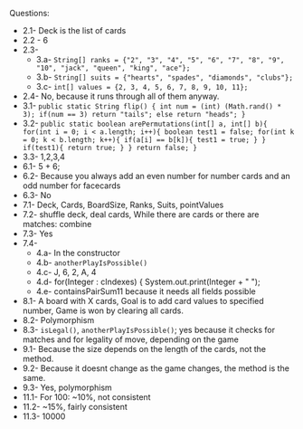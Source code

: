 Questions:
* 2.1- Deck is the list of cards
* 2.2 - 6
* 2.3-
    * 3.a- `String[] ranks = {"2", "3", "4", "5", "6", "7", "8", "9", "10", "jack", "queen", "king", "ace"};`
    * 3.b- `String[] suits = {"hearts", "spades", "diamonds", "clubs"};`
    * 3.c- `int[] values = {2, 3, 4, 5, 6, 7, 8, 9, 10, 11};`
* 2.4- No, because it runs through all of them anyway.
* 3.1- ```public static String flip() {
            int num = (int) (Math.rand() * 3);
            if(num == 3)
            return "tails";
            else
            return "heads";
            }```
* 3.2- ```public static boolean arePermutations(int[] a, int[] b){
           for(int i = 0; i < a.length; i++){
               boolean test1 = false;
               for(int k = 0; k < b.length; k++){
                   if(a[i] == b[k]){
                       test1 = true;
                   }
               }
               if(test1){
                   return true;
               }
           }
           return false;
       }```
* 3.3- 1,2,3,4
* 6.1- 5 + 6;
* 6.2- Because you always add an even number for number cards and an odd number for facecards
* 6.3- No
* 7.1- Deck, Cards, BoardSize, Ranks, Suits, pointValues
* 7.2- shuffle deck, deal cards, While there are cards or there are matches: combine
* 7.3-  Yes
* 7.4- 
    * 4.a- In the constructor
    * 4.b- ```anotherPlayIsPossible()```
    * 4.c- J, 6, 2, A, 4
    * 4.d- for(Integer : cIndexes) { System.out.print(Integer + " ");
    * 4.e- containsPairSum11 because it needs all fields possible
* 8.1- A board with X cards, Goal is to add card values to specified number, Game is won by clearing all cards.
* 8.2- Polymorphism
* 8.3- ```isLegal()```, ```anotherPlayIsPossible()```; yes because it checks for matches and for legality of move, depending on the game
* 9.1- Because the size depends on the length of the cards, not the method.
* 9.2- Because it doesnt change as the game changes, the method is the same.
* 9.3- Yes, polymorphism
* 11.1- For 100: ~10%, not consistent
* 11.2- ~15%, fairly consistent
* 11.3- 10000